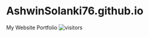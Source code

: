 # AshwinSolanki76.github.io
My Website Portfolio ![visitors](https://visitor-badge.laobi.icu/badge?page_id=https://github.com/AshwinSolanki76/AshwinSolanki76.github.io)

